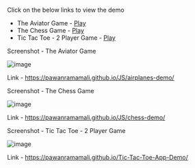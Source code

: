 Click on the below links to view the demo 

* The Aviator Game -  [Play](https://pawanramamali.github.io/JS/airplanes-demo/)   
* The Chess Game -  [Play](https://pawanramamali.github.io/JS/chess-demo/)   
* Tic Tac Toe - 2 Player Game -  [Play](https://pawanramamali.github.io/Tic-Tac-Toe-App-Demo/) 


Screenshot - The Aviator Game

![image](https://user-images.githubusercontent.com/11299574/124395284-d2303a00-dd20-11eb-9904-1e5fdff09d7e.png)

Link - https://pawanramamali.github.io/JS/airplanes-demo/ 

Screenshot - The Chess Game

![image](https://user-images.githubusercontent.com/11299574/124395538-58994b80-dd22-11eb-9a5e-c2fa9099d188.png)

Link - https://pawanramamali.github.io/JS/chess-demo/ 

Screenshot - Tic Tac Toe - 2 Player Game

![image](https://user-images.githubusercontent.com/11299574/124395642-d5c4c080-dd22-11eb-8b0b-ea9f86d3c54b.png)

Link - https://pawanramamali.github.io/Tic-Tac-Toe-App-Demo/
